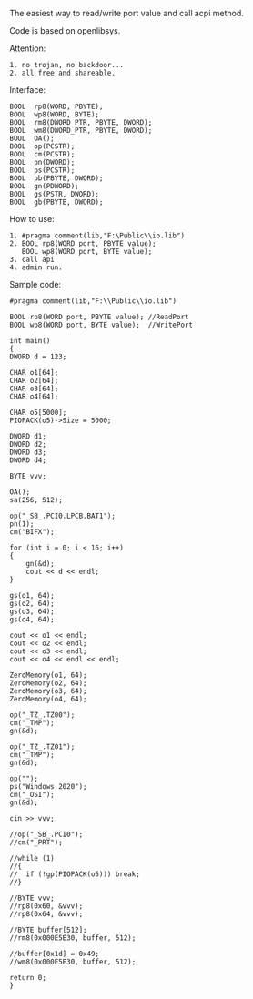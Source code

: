 The easiest way to read/write port value
and call acpi method.

Code is based on openlibsys.

Attention:

    1. no trojan, no backdoor... 
    2. all free and shareable.
    
Interface:

    BOOL  rp8(WORD, PBYTE);
    BOOL  wp8(WORD, BYTE);
    BOOL  rm8(DWORD_PTR, PBYTE, DWORD);
    BOOL  wm8(DWORD_PTR, PBYTE, DWORD);
    BOOL  OA();
    BOOL  op(PCSTR);
    BOOL  cm(PCSTR);
    BOOL  pn(DWORD);
    BOOL  ps(PCSTR);
    BOOL  pb(PBYTE, DWORD);
    BOOL  gn(PDWORD);
    BOOL  gs(PSTR, DWORD);
    BOOL  gb(PBYTE, DWORD);

How to use:

    1. #pragma comment(lib,"F:\Public\\io.lib")
    2. BOOL rp8(WORD port, PBYTE value);
       BOOL wp8(WORD port, BYTE value);
    3. call api
    4. admin run. 

Sample code:

    #pragma comment(lib,"F:\\Public\\io.lib")

    BOOL rp8(WORD port, PBYTE value); //ReadPort
    BOOL wp8(WORD port, BYTE value);  //WritePort

    int main()
    {
	DWORD d = 123;

	CHAR o1[64];
	CHAR o2[64];
	CHAR o3[64];
	CHAR o4[64];

	CHAR o5[5000];
	PIOPACK(o5)->Size = 5000;

	DWORD d1;
	DWORD d2;
	DWORD d3;
	DWORD d4;

	BYTE vvv;

	OA();
	sa(256, 512);

	op("_SB_.PCI0.LPCB.BAT1");
	pn(1);
	cm("BIFX");

	for (int i = 0; i < 16; i++)
	{
		gn(&d);
		cout << d << endl;
	}

	gs(o1, 64);
	gs(o2, 64);
	gs(o3, 64);
	gs(o4, 64);

	cout << o1 << endl;
	cout << o2 << endl;
	cout << o3 << endl;
	cout << o4 << endl << endl;

	ZeroMemory(o1, 64);
	ZeroMemory(o2, 64);
	ZeroMemory(o3, 64);
	ZeroMemory(o4, 64);

	op("_TZ_.TZ00");
	cm("_TMP");
	gn(&d);

	op("_TZ_.TZ01");
	cm("_TMP");
	gn(&d);

	op("");
	ps("Windows 2020");
	cm("_OSI");
	gn(&d);

	cin >> vvv;

	//op("_SB_.PCI0");
	//cm("_PRT");

	//while (1)
	//{
	//	if (!gp(PIOPACK(o5))) break;
	//}

	//BYTE vvv;
	//rp8(0x60, &vvv);
	//rp8(0x64, &vvv);

	//BYTE buffer[512];
	//rm8(0x000E5E30, buffer, 512);

	//buffer[0x1d] = 0x49;
	//wm8(0x000E5E30, buffer, 512);

	return 0;
    }
